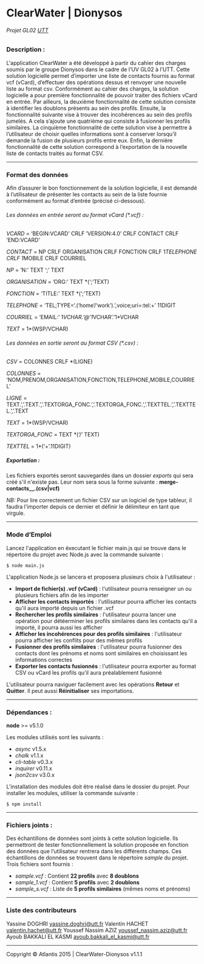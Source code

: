 ClearWater | Dionysos
==============
###### Projet GL02 [UTT](http://www.utt.fr/)

### Description : 

L'application ClearWater a été développé à partir du cahier des charges soumis par le groupe Dionysos dans le cadre de l’UV GL02 à l’UTT. Cette solution logicielle permet d’importer une liste de contacts fournis au format vcf (vCard), d’effectuer des opérations dessus et renvoyer une nouvelle liste au format csv. Conformément au cahier des charges, la solution logicielle a pour première fonctionnalité de pouvoir traiter des fichiers vCard en entrée. Par ailleurs, la deuxième fonctionnalité de cette solution consiste à identifier les doublons présents au sein des profils. Ensuite, la fonctionnalité suivante vise à trouver des incohérences au sein des profils jumelés. A cela s’ajoute une quatrième qui consiste à fusionner les profils similaires. La cinquième fonctionnalité de cette solution vise à permettre à l’utilisateur de choisir quelles informations sont à conserver lorsqu’il demande la fusion de plusieurs profils entre eux. Enfin, la dernière fonctionnalité de cette solution correspond à l’exportation de la nouvelle liste de contacts traités au format CSV. 

***

### Format des données 

Afin d’assurer le bon fonctionnement de la solution logicielle, il est demandé à l’utilisateur de présenter les contacts au sein de la liste fournie conformément au format d’entrée (précisé ci-dessous). 

###### Les données en entrée seront au format vCard (*.vcf) : 

*VCARD* 	=	‘BEGIN:VCARD’ CRLF ’VERSION:4.0’ CRLF CONTACT CRLF ’END:VCARD’

*CONTACT* 	= 	NP CRLF ORGANISATION CRLF FONCTION CRLF 1*TELEPHONE CRLF 1*MOBILE CRLF COURRIEL

*NP* 		= 	’N:’ TEXT ‘;’ TEXT

*ORGANISATION*	=	’ORG:’ TEXT *(‘;’TEXT)

*FONCTION*	= 	‘TITLE:’ TEXT *(‘;’TEXT)

*TELEPHONE*	= 	‘TEL;TYPE=‘.(‘home’/‘work’).’,voice;uri=:tel:+’ 11DIGIT

*COURRIEL*	= 	‘EMAIL:’ 1*VCHAR.’@‘1*VCHAR’.’1*VCHAR

*TEXT*		= 	1*(WSP/VCHAR)

###### Les données en sortie seront au format CSV (*.csv) : 

*CSV* 		= 	COLONNES CRLF *(LIGNE)

*COLONNES* 	= 	‘NOM,PRENOM,ORGANISATION,FONCTION,TELEPHONE,MOBILE,COURRIEL’

*LIGNE* 	= 	TEXT.’,’.TEXT.’,’.TEXTORGA_FONC.’,’.TEXTORGA_FONC.’,’.TEXTTEL.’,’.TEXTTEL.’,’.TEXT

*TEXT* 		=	1*(WSP/VCHAR) 

*TEXTORGA_FONC*	= 	TEXT *(‘/’ TEXT)

*TEXTTEL* 	= 	1*(‘+’.11DIGIT)

##### Exportation :
Les fichiers exportés seront sauvegardés dans un dossier *exports* qui sera créé s'il n'existe pas.
Leur nom sera sous la forme suivante : **merge-contacts_<yyyy-mm-dd>_<time>.(csv|vcf)**

*NB:* Pour lire correctement un fichier CSV sur un logiciel de type tableur, il faudra l'importer depuis ce dernier et définir le délimiteur en tant que virgule.

***

### Mode d’Emploi
Lancez l'application en éxecutant le fichier main.js qui se trouve dans le répertoire du projet avec Node.js avec la commande suivante :

```
$ node main.js
```

L'application Node.js se lancera et proposera plusieurs choix à l'utilisateur :
- **Import de fichier(s) .vcf (vCard)** : l'utilisateur pourra renseigner un ou plusieurs fichiers afin de les importer
- **Afficher les contacts importés** : l'utilisateur pourra afficher les contacts qu'il aura importé depuis un fichier .vcf
- **Rechercher les profils similaires** : l'utilisateur pourra lancer une opération pour détéerminer les profils similaires dans les contacts qu'il a importé, il pourra aussi les afficher
- **Afficher les incohérences pour des profils similaires** : l'utilisateur pourra afficher les conflits pour des mêmes profils
- **Fusionner des profils similaires** : l'utilisateur pourra fusionner des contacts dont les prénoms et noms sont similaires en choisissant les informations correctes
- **Exporter les contacts fusionnés** : l'utilisateur pourra exporter au format CSV ou vCard les profils qu'il aura préalablement fusionné

L'utilisateur pourra naviguer facilement avec les opérations **Retour** et **Quitter**.
Il peut aussi **Réinitialiser** ses importations. 

***

### Dépendances :
**node** >= v5.1.0

Les modules utilisés sont les suivants :
- *async* v1.5.x
- *chalk* v1.1.x
- *cli-table* v0.3.x
- *inquirer* v0.11.x
- *json2csv* v3.0.x

L’installation des modules doit être réalisé dans le dossier du projet.
Pour installer les modules, utiliser la commande suivante :

```
$ npm install
```

***

### Fichiers joints :
Des échantillons de données sont joints à cette solution logicielle. Ils permettront de tester fonctionnellement la solution proposée en fonction des données que l’utilisateur rentrera dans les différents champs.
Ces échantillons de données se trouvent dans le répertoire *sample* du projet. Trois fichiers sont fournis :
- *sample.vcf* : Contient **22 profils** avec **8 doublons**
- *sample_1.vcf* : Contient **5 profils** avec **2 doublons**
- *sample_s.vcf* : Liste de **5 profils similaires** (mêmes noms et prénoms)

***

### Liste des contributeurs
Yassine DOGHRI <yassine.doghri@utt.fr>
Valentin HACHET <valentin.hachet@utt.fr>
Youssef Nassim AZIZ <youssef_nassim.aziz@utt.fr>
Ayoub BAKKALI EL KASMI <ayoub.bakkali_el_kasmi@utt.fr>

***
Copyright © Atlantis 2015 | ClearWater-Dionysos v1.1.1